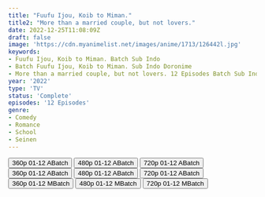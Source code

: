 ```yaml
---
title: "Fuufu Ijou, Koib to Miman."
title2: "More than a married couple, but not lovers."
date: 2022-12-25T11:08:09Z
draft: false
image: 'https://cdn.myanimelist.net/images/anime/1713/126442l.jpg'
keywords:
- Fuufu Ijou, Koib to Miman. Batch Sub Indo
- Batch Fuufu Ijou, Koib to Miman. Sub Indo Doronime
- More than a married couple, but not lovers. 12 Episodes Batch Sub Indo
year: '2022'
type: 'TV'
status: 'Complete'
episodes: '12 Episodes'
genre:
- Comedy
- Romance
- School
- Seinen
---
```


<div class="d-g gg-5 gtc-r ai-c">
<button onclick="window.open('?barcz=20221225_FuuKoi-360p-zip/FuuKoi_360p','_blank')">360p 01-12 ABatch</button>
<button onclick="window.open('?barcz=20221225_FuuKoi-360p-zip/FuuKoi_480p','_blank')">480p 01-12 ABatch</button>
<button onclick="window.open('?barcz=20221225_FuuKoi-360p-zip/FuuKoi_720p','_blank')">720p 01-12 ABatch</button>
<button onclick="window.open('?barc=D7i8v1qxAA_20221226/Batch/1-12/Kuramanime-FUUKOI-1_12-Mp4360','_blank')">360p 01-12 ABatch</button>
<button onclick="window.open('?barc=D7i8v1qxAA_20221226/Batch/1-12/Kuramanime-FUUKOI-1_12-Mp4480','_blank')">480p 01-12 ABatch</button>
<button onclick="window.open('?barc=D7i8v1qxAA_20221226/Batch/1-12/Kuramanime-FUUKOI-1_12-Mp4720','_blank')">720p 01-12 ABatch</button>
<button onclick="window.open('?bmed=6hol7fbpw1q2744','_blank')">360p 01-12 MBatch</button>
<button onclick="window.open('?bmed=fexlntm33scjgmr','_blank')">480p 01-12 MBatch</button>
<button onclick="window.open('?bmed=rr7b7ueg7yojz8z','_blank')">720p 01-12 MBatch</button>
</div>
